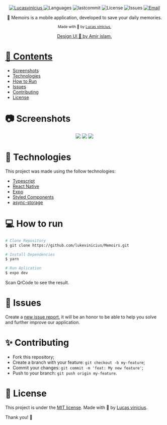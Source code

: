 <p align="center">
   <a href="https://linkedin.com/in/lukevinicius/">
      <img alt="Lucasvinicius" src="https://img.shields.io/badge/-lukevinicius-5965e0?style=flat&logo=Linkedin&logoColor=white" />
   </a>
  <img alt="Languages" src="https://img.shields.io/github/languages/count/lukevinicius/Memoirs?color=%235963C5" />
  <img alt="lastcommit" src="https://img.shields.io/github/last-commit/lukevinicius/Memoirs?color=%235761C3" />
  <img alt="License" src="https://img.shields.io/github/license/lukevinicius/Memoirs?color=%235E69D7" />
  <img alt="Issues" src="https://img.shields.io/github/issues/lukevinicius/Memoirs?color=%235965E0">
  <a href="mailto:lucasviniciusaalves@gmail.com">
   <img alt="Email" src="https://img.shields.io/badge/-lucasviniciusaalves%40gmail.com-%23525DCB" />
  </a>
</p>

<p align="center">
  🧠 Memoirs is a mobile application, developed to save your daily memories.</a>
</p>

<div align="center">
  <sub> Made with 💖 by
    <a href="https://github.com/lukevinicius">Lucas vinicius.
  </sub>
  <p> Design UI 💖 by
    <a href="https://www.behance.net/amirgrafix">Amir islam.
  </p>
</div>

# 📌 Contents

* [Screenshots](#camera-screenshot)
* [Technologies](#rocket-technologies)
* [How to Run](#computer-how-to-run)
* [Issues](#bug-issues)
* [Contributing](#sparkles-issues)
* [License](#page_facing_up-license)

# :camera: Screenshots
<div align="center">
   <img src="https://mir-s3-cdn-cf.behance.net/project_modules/1400_opt_1/681940115844237.605630ddd52c9.jpg">
   <img src="https://mir-s3-cdn-cf.behance.net/project_modules/1400_opt_1/5bf07e115844237.605630ddd4587.gif">
   <img src="https://mir-s3-cdn-cf.behance.net/project_modules/1400_opt_1/8b7c0c115844237.605630ddd4b4a.jpg">
</div>

# :rocket: Technologies
This project was made using the follow technologies:

* [Typescript](https://www.typescriptlang.org/)
* [React Native](https://reactjs.org/)
* [Expo](https://expo.dev/)
* [Styled Components](https://styled-components.com/)
* [async-storage](https://docs.expo.dev/versions/latest/sdk/async-storage/)


# :computer: How to run

```bash
# Clone Repository
$ git clone https://github.com/lukevinicius/Memoirs.git
```

```bash
# Install Dependencies
$ yarn

# Run Aplication
$ expo dev
```
Scan QrCode to see the result.

# :bug: Issues

Create a <a href="https://github.com/lukevinicius/Memoirs/issues">new issue report</a>, it will be an honor to be able to help you solve and further improve our application.

# :sparkles: Contributing

- Fork this repository;
- Create a branch with your feature: `git checkout -b my-feature`;
- Commit your changes: `git commit -m 'feat: My new feature'`;
- Push to your branch: `git push origin my-feature`.

# :page_facing_up: License

This project is under the [MIT license](./LICENSE).
Made with 💖 by [Lucas vinicius](https://linkedin.com/in/lukevinicius/).

Thank you! 🌠
